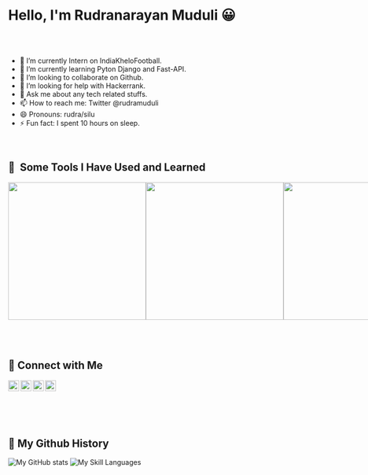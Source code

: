 
<h1><b>Hello, I'm Rudranarayan Muduli &#128512;</b></h1>
<br><br>

- 🔭 I’m currently Intern on IndiaKheloFootball.
- 🌱 I’m currently learning Pyton Django and Fast-API.
- 👯 I’m looking to collaborate on Github.
- 🤔 I’m looking for help with Hackerrank.
- 💬 Ask me about any tech related stuffs.
- 📫 How to reach me: Twitter @rudramuduli
- 😄 Pronouns: rudra/silu
- ⚡ Fun fact: I spent 10 hours on sleep.
<br><br><br>

<h2> 🚀 &nbsp;Some Tools I Have Used and Learned</h2>
<div style="display:flex;flex-direction:row;">
<img src="https://skills.thijs.gg/icons?i=py" style="width:7vh;">
<img src="https://skills.thijs.gg/icons?i=django" style="width:7vh;">
<img src="https://skills.thijs.gg/icons?i=flask" style="width:7vh;">
<img src="https://skills.thijs.gg/icons?i=fastapi" style="width:7vh;">
<img src="https://skills.thijs.gg/icons?i=html" style="width:7vh;">
<img src="https://skills.thijs.gg/icons?i=css" style="width:7vh;">
<img src="https://skills.thijs.gg/icons?i=js" style="width:7vh;">
<img src="https://skills.thijs.gg/icons?i=mysql" style="width:7vh;">
<img src="https://skills.thijs.gg/icons?i=git" style="width:7vh;">
<img src="https://skills.thijs.gg/icons?i=c" style="width:7vh;">
<img src="https://skills.thijs.gg/icons?i=java" style="width:7vh;">
<img src="https://skills.thijs.gg/icons?i=docker" style="width:7vh;">
</div>
<br><br><br>

<h2> &#128508; Connect with Me</h2>
<div style="display:flex;flex-direction:row;">
<img align="left" alt="codeSTACKr | LinkedIn" width="22px" src="https://cdn.jsdelivr.net/npm/simple-icons@v3/icons/instagram.svg" />
<img align="left" alt="codeSTACKr | Twitter" width="22px" src="https://cdn.jsdelivr.net/npm/simple-icons@v3/icons/twitter.svg" />
<img align="left" alt="codeSTACKr | LinkedIn" width="22px" src="https://cdn.jsdelivr.net/npm/simple-icons@v3/icons/linkedin.svg" />
<img align="left" alt="codeSTACKr | LinkedIn" width="22px" src="https://cdn.jsdelivr.net/npm/simple-icons@v3/icons/facebook.svg" />
</div>

<br><br><br>

<h2> &#128508; My Github History </h2>

![My GitHub stats](https://github-readme-stats.vercel.app/api?username=iamrudra-narayan&show_icons=true&theme=gruvbox)
![My Skill Languages](https://github-readme-stats.vercel.app/api/top-langs/?username=iamrudra-narayan&layout=compact)

